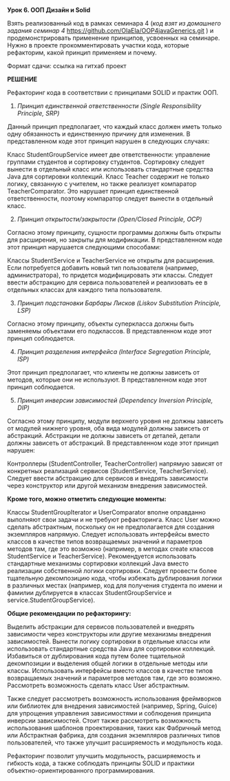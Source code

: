 **Урок 6. ООП Дизайн и Solid**

Взять реализованный код в рамках семинара 4 (_код взят из домашнего задания семинар 4_ https://github.com/OlaEla/OOP4javaGenerics.git ) и продемонстрировать применение принципов, усвоенных на семинаре.
Нужно в проекте прокомментировать участки кода, которые рефакторим, какой принцип применяем и почему.

Формат сдачи: ссылка на гитхаб проект

**РЕШЕНИЕ**

Рефакторинг кода в соответствии с принципами SOLID и практик ООП.

1. _Принцип единственной ответственности (Single Responsibility Principle, SRP)_

Данный принцип предполагает, что каждый класс должен иметь только одну обязанность и единственную причину для изменения. В представленном коде этот принцип нарушен в следующих случаях:

Класс StudentGroupService имеет две ответственности: управление группами студентов и сортировку студентов. Сортировку следует вынести в отдельный класс или использовать стандартные средства Java для сортировки коллекций.
Класс Teacher содержит не только логику, связанную с учителем, но также реализует компаратор TeacherComparator. Это нарушает принцип единственной ответственности, поэтому компаратор следует вынести в отдельный класс.

2. _Принцип открытости/закрытости (Open/Closed Principle, OCP)_

Согласно этому принципу, сущности программы должны быть открыты для расширения, но закрыты для модификации. В представленном коде этот принцип нарушается следующими способами:

Классы StudentService и TeacherService не открыты для расширения. Если потребуется добавить новый тип пользователя (например, администратора), то придется модифицировать эти классы. Следует ввести абстракцию для сервиса пользователей и реализовать ее в отдельных классах для каждого типа пользователя.

3. _Принцип подстановки Барбары Лисков (Liskov Substitution Principle, LSP)_

Согласно этому принципу, объекты суперкласса должны быть заменяемы объектами его подклассов. В представленном коде этот принцип соблюдается.

4. _Принцип разделения интерфейса (Interface Segregation Principle, ISP)_

Этот принцип предполагает, что клиенты не должны зависеть от методов, которые они не используют. В представленном коде этот принцип соблюдается.

5. _Принцип инверсии зависимостей (Dependency Inversion Principle, DIP)_

Согласно этому принципу, модули верхнего уровня не должны зависеть от модулей нижнего уровня, оба вида модулей должны зависеть от абстракций. Абстракции не должны зависеть от деталей, детали должны зависеть от абстракций. В представленном коде этот принцип нарушен:

Контроллеры (StudentController, TeacherController) напрямую зависят от конкретных реализаций сервисов (StudentService, TeacherService). Следует ввести абстракцию для сервисов и внедрять зависимости через конструктор или другой механизм внедрения зависимостей.

**Кроме того, можно отметить следующие моменты:**

Классы StudentGroupIterator и UserComparator вполне оправданно выполняют свои задачи и не требуют рефакторинга.
Класс User можно сделать абстрактным, поскольку он не предполагается для создания экземпляров напрямую.
Следует использовать интерфейсы вместо классов в качестве типов возвращаемых значений и параметров методов там, где это возможно (например, в методах create классов StudentService и TeacherService).
Рекомендуется использовать стандартные механизмы сортировки коллекций Java вместо реализации собственной логики сортировки.
Следует провести более тщательную декомпозицию кода, чтобы избежать дублирования логики в различных местах (например, код для получения студента по имени и фамилии дублируется в классах StudentGroupService и service.StudentGroupService).

**Общие рекомендации по рефакторингу:**

Выделить абстракции для сервисов пользователей и внедрять зависимости через конструкторы или другие механизмы внедрения зависимостей.
Вынести логику сортировки в отдельные классы или использовать стандартные средства Java для сортировки коллекций.
Избавиться от дублирования кода путем более тщательной декомпозиции и выделения общей логики в отдельные методы или классы.
Использовать интерфейсы вместо классов в качестве типов возвращаемых значений и параметров методов там, где это возможно.
Рассмотреть возможность сделать класс User абстрактным.

Также следует рассмотреть возможность использования фреймворков или библиотек для внедрения зависимостей (например, Spring, Guice) для упрощения управления зависимостями и соблюдения принципа инверсии зависимостей.
Стоит также рассмотреть возможность использования шаблонов проектирования, таких как Фабричный метод или Абстрактная фабрика, для создания экземпляров различных типов пользователей, что также улучшит расширяемость и модульность кода.

Рефакторинг позволит улучшить модульность, расширяемость и гибкость кода, а также соблюдать принципы SOLID и практики объектно-ориентированного программирования.
